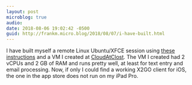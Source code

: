 ```yaml
---
layout: post
microblog: true
audio: 
date: 2018-08-06 19:02:42 -0500
guid: http://frankm.micro.blog/2018/08/07/i-have-built.html
---
```

I have built myself a remote Linux Ubuntu/XFCE session using [these instructions](https://cepa.io/2018/08/05/building-an-ultimate-remote-linux-workstation/) and a VM I created at [CloudAtClost](https://www.cloudatcost.com). The VM I created had 2 vCPUs and 2 GB of RAM and runs pretty well, at least for text entry and email processing. Now, if only I could find a working X2GO client for iOS, the one in the app store does not run on my iPad Pro.
